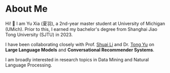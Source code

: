 # About Me

Hi! :wave: I am Yu Xia (夏羽), a 2nd-year master student at University of Michigan (UMich). Prior to this, I earned my bachelor's degree from Shanghai Jiao Tong University (SJTU) in 2023. 

I have been collaborating closely with Prof. [Shuai Li](https://shuaili8.github.io/) and Dr. [Tong Yu](https://scholar.google.com/citations?user=6-ARmXsAAAAJ) on **Large Language Models** and **Conversational Recommender Systems**. 

I am broadly interested in research topics in Data Mining and Natural Language Processing.
